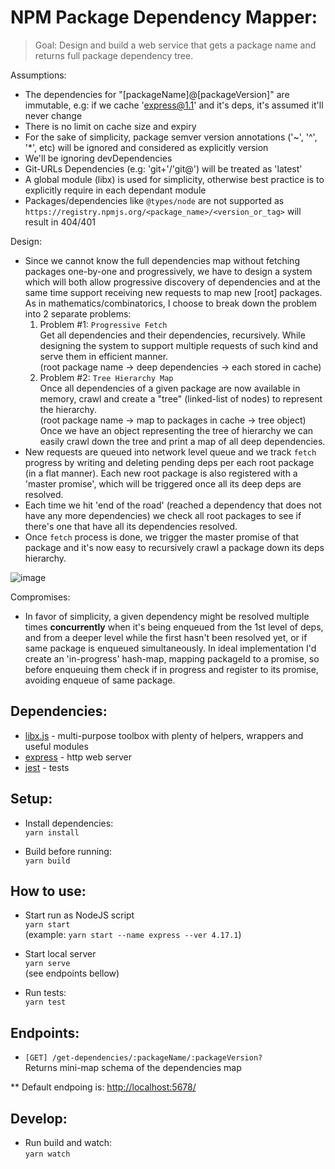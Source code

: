 # NPM Package Dependency Mapper:
> Goal: Design and build a web service that gets a package name and returns full package dependency tree.

Assumptions:
* The dependencies for "[packageName]@[packageVersion]" are immutable, e.g: if we cache 'express@1.1' and it's deps, it's assumed it'll never change
* There is no limit on cache size and expiry
* For the sake of simplicity, package semver version annotations ('~', '^', '*', etc) will be ignored and considered as explicitly version
* We'll be ignoring devDependencies
* Git-URLs Dependencies (e.g: 'git+'/'git@') will be treated as 'latest'
* A global module (libx) is used for simplicity, otherwise best practice is to explicitly require in each dependant module
* Packages/dependencies like `@types/node` are not supported as `https://registry.npmjs.org/<package_name>/<version_or_tag>` will result in 404/401


Design:
* Since we cannot know the full dependencies map without fetching packages one-by-one and progressively, we have to design a system which will both allow progressive discovery of dependencies and at the same time support receiving new requests to map new [root] packages.  
As in mathematics/combinatorics, I choose to break down the problem into 2 separate problems:
	1. Problem #1: `Progressive Fetch`   
	Get all dependencies and their dependencies, recursively. While designing the system to support multiple requests of such kind and serve them in efficient manner.   
	(root package name -> deep dependencies -> each stored in cache)
	2. Problem #2: `Tree Hierarchy Map`   
	Once all dependencies of a given package are now available in memory, crawl and create a "tree" (linked-list of nodes) to represent the hierarchy.  
	(root package name -> map to packages in cache -> tree object)   
	Once we have an object representing the tree of hierarchy we can easily crawl down the tree and print a map of all deep dependencies.
* New requests are queued into network level queue and we track `fetch` progress by writing and deleting pending deps per each root package (in a flat manner). Each new root package is also registered with a 'master promise', which will be triggered once all its deep deps are resolved.
* Each time we hit 'end of the road' (reached a dependency that does not have any more dependencies) we check all root packages to see if there's one that have all its dependencies resolved.
* Once `fetch` process is done, we trigger the master promise of that package and it's now easy to recursively crawl a package down its deps hierarchy.

![image](https://user-images.githubusercontent.com/246724/68532273-01ac5a80-0324-11ea-8b4f-0ba268ca91b8.png)


Compromises:
* In favor of simplicity, a given dependency might be resolved multiple times __concurrently__ when it's being enqueued from the 1st level of deps, and from a deeper level while the first hasn't been resolved yet, or if same package is enqueued simultaneously. In ideal implementation I'd create an 'in-progress' hash-map, mapping packageId to a promise, so before enqueuing them check if in progress and register to its promise,  avoiding enqueue of same package.


## Dependencies:
- [libx.js](https://github.com/Livshitz/libx.js) - multi-purpose toolbox with plenty of helpers, wrappers and useful modules
- [express](https://github.com/expressjs/express) - http web server
- [jest](https://github.com/facebook/jest) - tests


## Setup:
* Install dependencies:   
```yarn install```

* Build before running:   
```yarn build```


## How to use:
- Start run as NodeJS script   
`yarn start`   
(example: `yarn start --name express --ver 4.17.1`)

- Start local server   
`yarn serve`   
(see endpoints bellow)

- Run tests:   
```yarn test```   


## Endpoints:
- `[GET] /get-dependencies/:packageName/:packageVersion?`  
Returns mini-map schema of the dependencies map

** Default endpoing is: [http://localhost:5678/](http://localhost:5678/)


## Develop:
* Run build and watch:   
```yarn watch```
